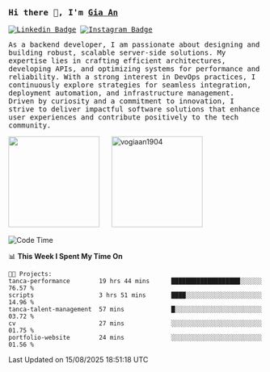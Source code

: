 ### <samp>Hi there 👋, I'm <a href="https://www.linkedin.com/in/vogiaan1904/" target="_blank">Gia An</a></samp>

<samp> [![Linkedin Badge](https://img.shields.io/badge/-LinkedIn-0e76a8?style=flat-square&logo=Linkedin&logoColor=white)](https://linkedin.com/in/vogiaan1904)
[![Instagram Badge](https://img.shields.io/badge/-Instagram-e4405f?style=flat-square&logo=Instagram&logoColor=white)](https://instagram.com/_.ja.ann_/) </samp> 

<samp>As a backend developer, I am passionate about designing and building robust, scalable server-side solutions. My expertise lies in crafting efficient architectures, developing APIs, and optimizing systems for performance and reliability. With a strong interest in DevOps practices, I continuously explore strategies for seamless integration, deployment automation, and infrastructure management. Driven by curiosity and a commitment to innovation, I strive to deliver impactful software solutions that enhance user experiences and contribute positively to the tech community.</samp>



<div>
  <img height="180em" src="https://github-readme-stats.vercel.app/api/top-langs/?username=vogiaan1904&show_icons=true&hide_border=true&layout=compact&langs_count=10&theme=transparent&include_orgs=true"/>
  &nbsp;&nbsp;&nbsp;&nbsp;
  <img height="180em" src="https://github-readme-stats.vercel.app/api?username=vogiaan1904&show_icons=true&hide_border=true&&count_private=true&include_all_commits=true&theme=transparent&locale=en" alt="vogiaan1904" />
</div>






<!--START_SECTION:waka-->
![Code Time](http://img.shields.io/badge/Code%20Time-1%2C314%20hrs%2044%20mins-blue)

📊 **This Week I Spent My Time On** 

```text
🐱‍💻 Projects: 
tanca-performance        19 hrs 44 mins      ███████████████████░░░░░░   76.57 % 
scripts                  3 hrs 51 mins       ████░░░░░░░░░░░░░░░░░░░░░   14.96 % 
tanca-talent-management  57 mins             █░░░░░░░░░░░░░░░░░░░░░░░░   03.72 % 
cv                       27 mins             ░░░░░░░░░░░░░░░░░░░░░░░░░   01.75 % 
portfolio-website        24 mins             ░░░░░░░░░░░░░░░░░░░░░░░░░   01.56 % 
```


 Last Updated on 15/08/2025 18:51:18 UTC
<!--END_SECTION:waka-->
